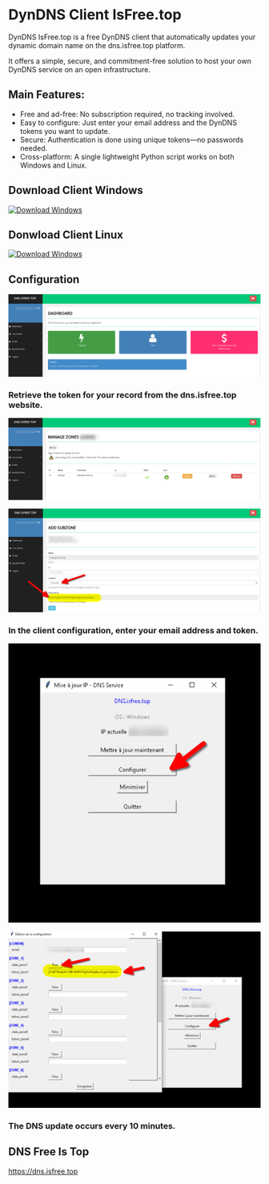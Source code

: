 # DynDNS Client IsFree.top
DynDNS IsFree.top is a free DynDNS client that automatically updates your dynamic domain name on the dns.isfree.top platform.

It offers a simple, secure, and commitment-free solution to host your own DynDNS service on an open infrastructure.

## Main Features:
- Free and ad-free: No subscription required, no tracking involved.
- Easy to configure: Just enter your email address and the DynDNS tokens you want to update.
- Secure: Authentication is done using unique tokens—no passwords needed.
- Cross-platform: A single lightweight Python script works on both Windows and Linux.

## Download Client Windows 

<!-- BEGIN LATEST DOWNLOAD BUTTON -->
[![Download Windows](https://custom-icon-badges.demolab.com/badge/-Download-blue?style=for-the-badge&logo=download&logoColor=white "Download Windows")](https://raw.githubusercontent.com/isfreetop/dns/refs/heads/main/dyndns-client/windows/windows-dnsisfree.top.zip)
<!-- END LATEST DOWNLOAD BUTTON -->

## Donwload Client Linux

<!-- BEGIN LATEST DOWNLOAD BUTTON -->
[![Download Windows](https://custom-icon-badges.demolab.com/badge/-Download-blue?style=for-the-badge&logo=download&logoColor=white "Download Linux")](https://raw.githubusercontent.com/isfreetop/dns/refs/heads/main/dyndns-client/linux/linux-dnsisfree.top.zip)
<!-- END LATEST DOWNLOAD BUTTON -->

## Configuration

![Screen Install ](/screen/screen1.png)

### Retrieve the token for your record from the dns.isfree.top website.

![Screen Install ](/screen/screen2.png)

![Screen Install ](/screen/screen3.png)


### In the client configuration, enter your email address and token.

![Screen Install ](/screen/screen4.png)

![Screen Install ](/screen/screen5.png)

### The DNS update occurs every 10 minutes.


## DNS Free Is Top
https://dns.isfree.top